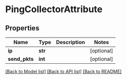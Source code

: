 # PingCollectorAttribute

## Properties
Name | Type | Description | Notes
------------ | ------------- | ------------- | -------------
**ip** | **str** |  | [optional] 
**send_pkts** | **int** |  | [optional] 

[[Back to Model list]](../README.md#documentation-for-models) [[Back to API list]](../README.md#documentation-for-api-endpoints) [[Back to README]](../README.md)


